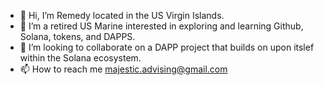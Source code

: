- 👋 Hi, I’m Remedy located in the US Virgin Islands.
- 👀 I’m a retired US Marine interested in exploring and learning Github, Solana, tokens, and DAPPS.
- 💞️ I’m looking to collaborate on a DAPP project that builds on upon itslef within the Solana ecosystem.
- 📫 How to reach me majestic.advising@gmail.com

<!---
Majstx/Majstx is a ✨ special ✨ repository because its `README.md` (this file) appears on your GitHub profile.
You can click the Preview link to take a look at your changes.
--->
